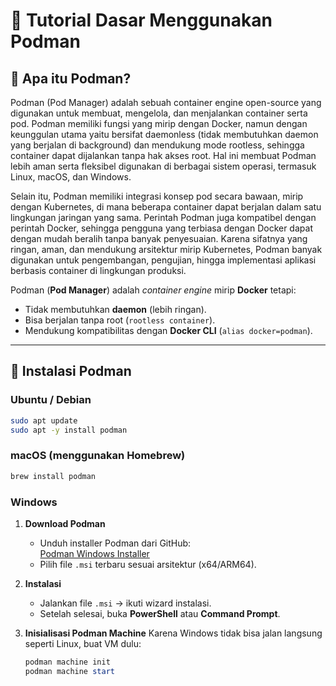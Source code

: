 # 🚀 Tutorial Dasar Menggunakan Podman

## 🔹 Apa itu Podman?

Podman (Pod Manager) adalah sebuah container engine open-source yang digunakan untuk membuat, mengelola, dan menjalankan container serta pod. Podman memiliki fungsi yang mirip dengan Docker, namun dengan keunggulan utama yaitu bersifat daemonless (tidak membutuhkan daemon yang berjalan di background) dan mendukung mode rootless, sehingga container dapat dijalankan tanpa hak akses root. Hal ini membuat Podman lebih aman serta fleksibel digunakan di berbagai sistem operasi, termasuk Linux, macOS, dan Windows.

Selain itu, Podman memiliki integrasi konsep pod secara bawaan, mirip dengan Kubernetes, di mana beberapa container dapat berjalan dalam satu lingkungan jaringan yang sama. Perintah Podman juga kompatibel dengan perintah Docker, sehingga pengguna yang terbiasa dengan Docker dapat dengan mudah beralih tanpa banyak penyesuaian. Karena sifatnya yang ringan, aman, dan mendukung arsitektur mirip Kubernetes, Podman banyak digunakan untuk pengembangan, pengujian, hingga implementasi aplikasi berbasis container di lingkungan produksi.

Podman (**Pod Manager**) adalah _container engine_ mirip **Docker** tetapi:

- Tidak membutuhkan **daemon** (lebih ringan).
- Bisa berjalan tanpa root (`rootless container`).
- Mendukung kompatibilitas dengan **Docker CLI** (`alias docker=podman`).

---

## 🔹 Instalasi Podman

### Ubuntu / Debian

```bash
sudo apt update
sudo apt -y install podman
```

### macOS (menggunakan Homebrew)

```bash
brew install podman
```

### Windows

1. **Download Podman**

   - Unduh installer Podman dari GitHub:  
     [Podman Windows Installer](https://github.com/containers/podman/releases)
   - Pilih file `.msi` terbaru sesuai arsitektur (x64/ARM64).

2. **Instalasi**

   - Jalankan file `.msi` → ikuti wizard instalasi.
   - Setelah selesai, buka **PowerShell** atau **Command Prompt**.

3. **Inisialisasi Podman Machine**
   Karena Windows tidak bisa jalan langsung seperti Linux, buat VM dulu:
   ```powershell
   podman machine init
   podman machine start
   ```
